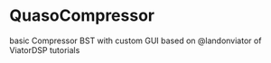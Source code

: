 # QuasoCompressor
 basic Compressor BST with custom GUI based on @landonviator of ViatorDSP tutorials
